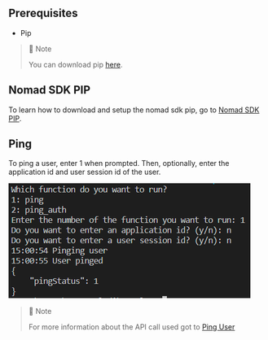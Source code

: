 ## Prerequisites

- Pip

> 📘 Note
> 
> You can download pip [here](https://pip.pypa.io/en/stable/installation/).

## Nomad SDK PIP

To learn how to download and setup the nomad sdk pip, go to [Nomad SDK PIP](https://github.com/Nomad-Media/nomad-sdk/tree/main/nomad-sdk-pip).

## Ping

To ping a user, enter 1 when prompted. Then, optionally, enter the application id and user session id of the user.

![](images/ping.png)

> 📘 Note
> 
> For more information about the API call used got to [Ping User](https://developer.nomad-cms.com/docs/ping-user)